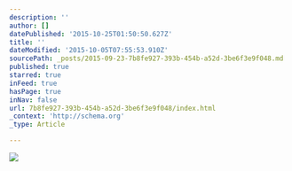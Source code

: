 ```yaml
---
description: ''
author: []
datePublished: '2015-10-25T01:50:50.627Z'
title: ''
dateModified: '2015-10-05T07:55:53.910Z'
sourcePath: _posts/2015-09-23-7b8fe927-393b-454b-a52d-3be6f3e9f048.md
published: true
starred: true
inFeed: true
hasPage: true
inNav: false
url: 7b8fe927-393b-454b-a52d-3be6f3e9f048/index.html
_context: 'http://schema.org'
_type: Article

---
```

![](https://the-grid-user-content.s3-us-west-2.amazonaws.com/4616ff15-e708-4cc9-89b7-14895d2f4264.png)